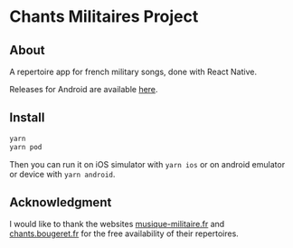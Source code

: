 # Chants Militaires Project

## About

A repertoire app for french military songs, done with React Native.

Releases for Android are available [here](https://github.com/voisinhugo/ChantsMilitaires/releases).

## Install

```sh
yarn
yarn pod
```

Then you can run it on iOS simulator with `yarn ios` or on android emulator or device with `yarn android`.

## Acknowledgment

I would like to thank the websites [musique-militaire.fr](musique-militaire.fr) and [chants.bougeret.fr](chants.bougeret.fr) for the free availability of their repertoires.
